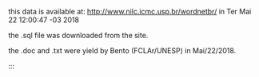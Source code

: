 this data is available at:
  http://www.nilc.icmc.usp.br/wordnetbr/
  in Ter Mai 22 12:00:47 -03 2018

the .sql file was downloaded from the site.

the .doc and .txt were yield by Bento (FCLAr/UNESP)
in Mai/22/2018.

:::
